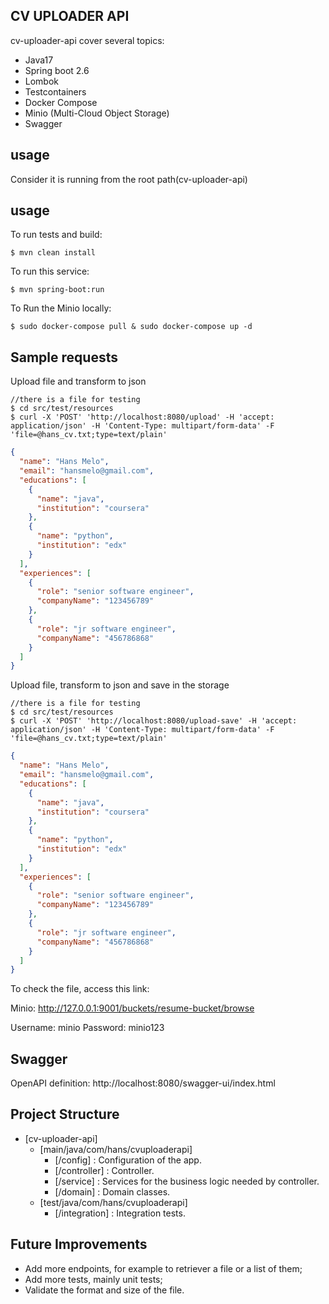 ## CV UPLOADER API

cv-uploader-api cover several topics:

- Java17
- Spring boot 2.6
- Lombok
- Testcontainers
- Docker Compose
- Minio (Multi-Cloud Object Storage)
- Swagger

## usage
Consider it is running from the root path(cv-uploader-api)

## usage

To run tests and build:

```shell
$ mvn clean install
```

To run this service:

```shell
$ mvn spring-boot:run
```

To Run the Minio locally:

```shell
$ sudo docker-compose pull & sudo docker-compose up -d
```


## Sample requests

Upload file and transform to json
```shell
//there is a file for testing 
$ cd src/test/resources
$ curl -X 'POST' 'http://localhost:8080/upload' -H 'accept: application/json' -H 'Content-Type: multipart/form-data' -F 'file=@hans_cv.txt;type=text/plain'
```
```json
{
  "name": "Hans Melo",
  "email": "hansmelo@gmail.com",
  "educations": [
    {
      "name": "java",
      "institution": "coursera"
    },
    {
      "name": "python",
      "institution": "edx"
    }
  ],
  "experiences": [
    {
      "role": "senior software engineer",
      "companyName": "123456789"
    },
    {
      "role": "jr software engineer",
      "companyName": "456786868"
    }
  ]
}
```

Upload file, transform to json and save in the storage
```shell
//there is a file for testing
$ cd src/test/resources
$ curl -X 'POST' 'http://localhost:8080/upload-save' -H 'accept: application/json' -H 'Content-Type: multipart/form-data' -F 'file=@hans_cv.txt;type=text/plain'
```
```json
{
  "name": "Hans Melo",
  "email": "hansmelo@gmail.com",
  "educations": [
    {
      "name": "java",
      "institution": "coursera"
    },
    {
      "name": "python",
      "institution": "edx"
    }
  ],
  "experiences": [
    {
      "role": "senior software engineer",
      "companyName": "123456789"
    },
    {
      "role": "jr software engineer",
      "companyName": "456786868"
    }
  ]
}
```
To check the file, access this link:

Minio: http://127.0.0.1:9001/buckets/resume-bucket/browse

Username: minio
Password: minio123

## Swagger
OpenAPI definition: http://localhost:8080/swagger-ui/index.html

## Project Structure
- [cv-uploader-api]
    - [main/java/com/hans/cvuploaderapi]
        - [/config] : Configuration of the app.
        - [/controller] : Controller.
        - [/service] : Services for the business logic needed by controller.
        - [/domain] : Domain classes.
    - [test/java/com/hans/cvuploaderapi]
        - [/integration] : Integration tests.

## Future Improvements
- Add more endpoints, for example to retriever a file or a list of them;
- Add more tests, mainly unit tests;
- Validate the format and size of the file.
